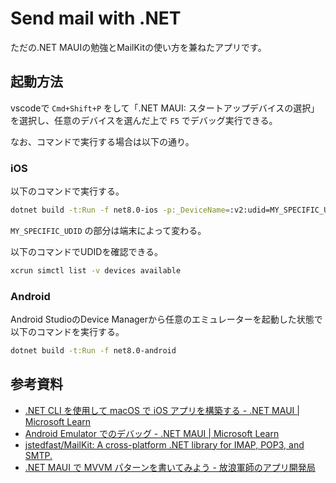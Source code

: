 # Send mail with .NET

ただの.NET MAUIの勉強とMailKitの使い方を兼ねたアプリです。

## 起動方法

vscodeで `Cmd+Shift+P` をして「.NET MAUI: スタートアップデバイスの選択」を選択し、任意のデバイスを選んだ上で `F5` でデバッグ実行できる。

なお、コマンドで実行する場合は以下の通り。

### iOS

以下のコマンドで実行する。

```zsh
dotnet build -t:Run -f net8.0-ios -p:_DeviceName=:v2:udid=MY_SPECIFIC_UDID
```

`MY_SPECIFIC_UDID` の部分は端末によって変わる。

以下のコマンドでUDIDを確認できる。

```zsh
xcrun simctl list -v devices available
```

### Android

Android StudioのDevice Managerから任意のエミュレーターを起動した状態で以下のコマンドを実行する。

```zsh
dotnet build -t:Run -f net8.0-android
```

## 参考資料

- [.NET CLI を使用して macOS で iOS アプリを構築する - .NET MAUI | Microsoft Learn](https://learn.microsoft.com/ja-jp/dotnet/maui/ios/cli)
- [Android Emulator でのデバッグ - .NET MAUI | Microsoft Learn](https://learn.microsoft.com/ja-jp/dotnet/maui/android/emulator/debug-on-emulator?view=net-maui-8.0)
- [jstedfast/MailKit: A cross-platform .NET library for IMAP, POP3, and SMTP.](https://github.com/jstedfast/MailKit)
- [.NET MAUI で MVVM パターンを書いてみよう - 放浪軍師のアプリ開発局](https://www.gunshi.info/entry/2022/07/01/090944)
